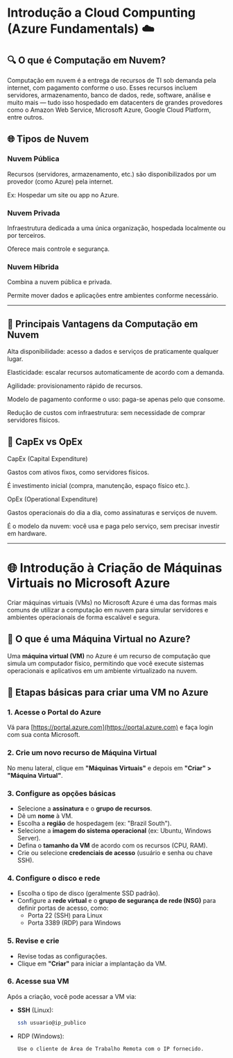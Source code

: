 # Introdução a Cloud Compunting (Azure Fundamentals) ☁️

## 🔍 O que é Computação em Nuvem?
Computação em nuvem é a entrega de recursos de TI sob demanda pela internet, com pagamento conforme o uso.
Esses recursos incluem servidores, armazenamento, banco de dados, rede, software, análise e muito mais — tudo isso hospedado em datacenters de grandes provedores como o Amazon Web Service, Microsoft Azure, Google Cloud Platform, entre outros.

## 🌐 Tipos de Nuvem
### Nuvem Pública

Recursos (servidores, armazenamento, etc.) são disponibilizados por um provedor (como Azure) pela internet.

Ex: Hospedar um site ou app no Azure.

### Nuvem Privada

Infraestrutura dedicada a uma única organização, hospedada localmente ou por terceiros.

Oferece mais controle e segurança.

### Nuvem Híbrida

Combina a nuvem pública e privada.

Permite mover dados e aplicações entre ambientes conforme necessário.

---

## 🎯 Principais Vantagens da Computação em Nuvem
Alta disponibilidade: acesso a dados e serviços de praticamente qualquer lugar.

Elasticidade: escalar recursos automaticamente de acordo com a demanda.

Agilidade: provisionamento rápido de recursos.

Modelo de pagamento conforme o uso: paga-se apenas pelo que consome.

Redução de custos com infraestrutura: sem necessidade de comprar servidores físicos.

## 💸 CapEx vs OpEx
CapEx (Capital Expenditure)

Gastos com ativos fixos, como servidores físicos.

É investimento inicial (compra, manutenção, espaço físico etc.).

OpEx (Operational Expenditure)

Gastos operacionais do dia a dia, como assinaturas e serviços de nuvem.

É o modelo da nuvem: você usa e paga pelo serviço, sem precisar investir em hardware.

---

# 🌐 Introdução à Criação de Máquinas Virtuais no Microsoft Azure

Criar máquinas virtuais (VMs) no Microsoft Azure é uma das formas mais comuns de utilizar a computação em nuvem para simular servidores e ambientes operacionais de forma escalável e segura.

## 🚀 O que é uma Máquina Virtual no Azure?

Uma **máquina virtual (VM)** no Azure é um recurso de computação que simula um computador físico, permitindo que você execute sistemas operacionais e aplicativos em um ambiente virtualizado na nuvem.

## 📌 Etapas básicas para criar uma VM no Azure

### 1. Acesse o Portal do Azure  
Vá para [https://portal.azure.com](https://portal.azure.com) e faça login com sua conta Microsoft.

### 2. Crie um novo recurso de Máquina Virtual  
No menu lateral, clique em **"Máquinas Virtuais"** e depois em **"Criar" > "Máquina Virtual"**.

### 3. Configure as opções básicas  
- Selecione a **assinatura** e o **grupo de recursos**.  
- Dê um **nome** à VM.  
- Escolha a **região** de hospedagem (ex: "Brazil South").  
- Selecione a **imagem do sistema operacional** (ex: Ubuntu, Windows Server).  
- Defina o **tamanho da VM** de acordo com os recursos (CPU, RAM).  
- Crie ou selecione **credenciais de acesso** (usuário e senha ou chave SSH).

### 4. Configure o disco e rede  
- Escolha o tipo de disco (geralmente SSD padrão).  
- Configure a **rede virtual** e o **grupo de segurança de rede (NSG)** para definir portas de acesso, como:  
  - Porta 22 (SSH) para Linux  
  - Porta 3389 (RDP) para Windows

### 5. Revise e crie  
- Revise todas as configurações.  
- Clique em **"Criar"** para iniciar a implantação da VM.

### 6. Acesse sua VM  
Após a criação, você pode acessar a VM via:
- **SSH** (Linux):  
  ```bash
  ssh usuario@ip_publico
  
- RDP (Windows):
  ```bash
  Use o cliente de Área de Trabalho Remota com o IP fornecido.

